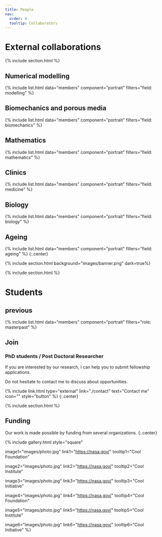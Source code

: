 ```yaml
---
title: People
nav:
  order: 4
  tooltip: Collaborators
---
```





# <i class="fas fa-users"></i>External collaborations


{% include section.html %}

## Numerical modelling
{%
  include list.html
  data="members"
  component="portrait"
  filters="field: modelling"
%}

## Biomechanics and porous media
{%
  include list.html
  data="members"
  component="portrait"
  filters="field: biomechanics"
%}

## Mathematics
{%
  include list.html
  data="members"
  component="portrait"
  filters="field: mathematics"
%}

## Clinics
{%
  include list.html
  data="members"
  component="portrait"
  filters="field: medicine"
%}

## Biology
{%
  include list.html
  data="members"
  component="portrait"
  filters="field: biology"
%}

## Ageing
{%
  include list.html
  data="members"
  component="portrait"
  filters="field: ageing"
%}
{:.center}

{% include section.html background="images/banner.png" dark=true%}

{% include section.html %}


# Students

## previous

{%
  include list.html
  data="members"
  component="portrait"
  filters="role: masterpast"
%}



## Join

### PhD students / Post Doctoral Researcher

If you are interested by our research, I can help you to submit fellowship applications.

Do not hesitate to contact me to discuss about opportunities.


{% include link.html type="external" link="./contact" text="Contact me" icon="" style="button" %}
{:.center}

{% include section.html %}

## Funding

Our work is made possible by funding from several organizations.
{:.center}

{%
  include gallery.html
  style="square"

  image1="images/photo.jpg"
  link1="https://nasa.gov/"
  tooltip1="Cool Foundation"

  image2="images/photo.jpg"
  link2="https://nasa.gov/"
  tooltip2="Cool Institute"

  image3="images/photo.jpg"
  link3="https://nasa.gov/"
  tooltip3="Cool Initiative"

  image4="images/photo.jpg"
  link4="https://nasa.gov/"
  tooltip4="Cool Foundation"

  image5="images/photo.jpg"
  link5="https://nasa.gov/"
  tooltip5="Cool Institute"

  image6="images/photo.jpg"
  link6="https://nasa.gov/"
  tooltip6="Cool Initiative"
%}

